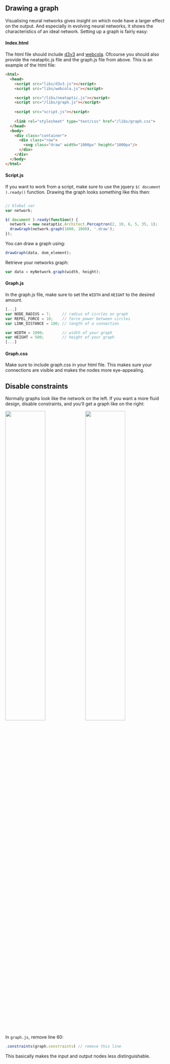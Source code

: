 ## Drawing a graph
Visualising neural networks gives insight on which node have a larger effect on the output. And especially in evolving neural networks, it shows the characteristics of an ideal network. Setting up a graph is fairly easy:

#### Index.html
The html file should include [d3v3](http://d3js.org/d3.v3.min.js) and [webcola](http://marvl.infotech.monash.edu/webcola/cola.v3.min.js). Ofcourse you should also provide the neataptic.js file and the graph.js file from above. This is an example of the html file:
```html
<html>
  <head>
    <script src="libs/d3v3.js"></script>
    <script src="libs/webcola.js"></script>

    <script src="/libs/neataptic.js"></script>
    <script src="/libs/graph.js"></script>
 
    <script src="script.js"></script>
    
    <link rel="stylesheet" type="text/css" href="/libs/graph.css">
  </head>
  <body>
    <div class="container">
      <div class="row">
        <svg class="draw" width="1000px" height="1000px"/>
      </div>
    </div>
  </body>
</html>
```

#### Script.js
If you want to work from a script, make sure to use the jquery `$( document ).ready()` function. Drawing the graph looks something like this then:

```javascript

// Global var
var network;

$( document ).ready(function() {
  network = new neataptic.Architect.Perceptron(2, 10, 6, 5, 35, 1);
  drawGraph(network.graph(1000, 1000), '.draw');
});
```

You can draw a graph using:
```javascript
drawGraph(data, dom_element);
```

Retrieve your networks graph:
```javascript
var data = myNetwork.graph(width, height);
```

#### Graph.js
In the graph.js file, make sure to set the `WIDTH` and `HEIGHT` to the desired amount.

```javascript
[...]
var NODE_RADIUS = 7;     // radius of circles on graph
var REPEL_FORCE = 10;    // force power between circles
var LINK_DISTANCE = 100; // length of a connection

var WIDTH = 1000;        // width of your graph
var HEIGHT = 500;        // height of your graph
[...]
```

#### Graph.css
Make sure to include graph.css in your html file. This makes sure your connections are visible and makes the nodes more eye-appealing.

## Disable constraints
Normally graphs look like the network on the left. If you want a more fluid design, disable constraints, and you'll get a graph like on the right:

<img src="https://camo.githubusercontent.com/4a9aa3c7ad75705ce1d3eaf5e0321a95f89882ac/68747470733a2f2f692e6779617a6f2e636f6d2f35663035323435656463303264346332383039376434303932383536386565312e706e67" width="50%"/><img src="https://i.gyazo.com/3a49943c195b454cf711e77b3bfbfd62.png" width="50%"/>

In `graph.js`, remove line 60:

```js
.constraints(graph.constraints) // remove this line
```

This basically makes the input and output nodes less distinguishable.
